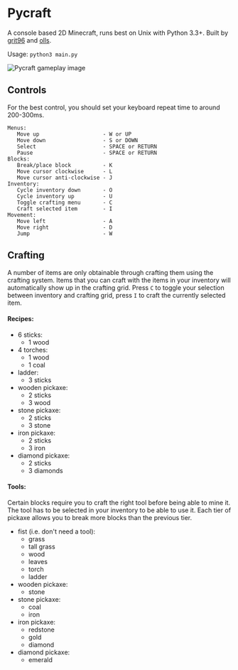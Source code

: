 # Pycraft

A console based 2D Minecraft, runs best on Unix with Python 3.3+. Built by [grit96](//github.com/grit96) and [olls](//github.com/olls).

Usage: `python3 main.py`

![Pycraft gameplay image](https://dl.dropboxusercontent.com/spa/3jurnyon2jw6230/pycraft2.png)

## Controls

For the best control, you should set your keyboard repeat time to around 200-300ms.

```
Menus:
   Move up                    - W or UP
   Move down                  - S or DOWN
   Select                     - SPACE or RETURN
   Pause                      - SPACE or RETURN
Blocks:
   Break/place block          - K
   Move cursor clockwise      - L
   Move cursor anti-clockwise - J
Inventory:
   Cycle inventory down       - O
   Cycle inventory up         - U
   Toggle crafting menu       - C
   Craft selected item        - I
Movement:
   Move left                  - A
   Move right                 - D
   Jump                       - W
```

## Crafting

A number of items are only obtainable through crafting them using the crafting system.
Items that you can craft with the items in your inventory will automatically show up in the crafting grid.
Press `C` to toggle your selection between inventory and crafting grid, press `I` to craft the currently selected item.

#### Recipes:

- 6 sticks:
   - 1 wood
- 4 torches:
   - 1 wood
   - 1 coal
- ladder:
   - 3 sticks
- wooden pickaxe:
   - 2 sticks
   - 3 wood
- stone pickaxe:
   - 2 sticks
   - 3 stone
- iron pickaxe:
   - 2 sticks
   - 3 iron
- diamond pickaxe:
   - 2 sticks
   - 3 diamonds

####  Tools:

Certain blocks require you to craft the right tool before being able to mine it.
The tool has to be selected in your inventory to be able to use it.
Each tier of pickaxe allows you to break more blocks than the previous tier.

- fist (i.e. don't need a tool):
   - grass
   - tall grass
   - wood
   - leaves
   - torch
   - ladder
- wooden pickaxe:
   - stone
- stone pickaxe:
   - coal
   - iron
- iron pickaxe:
   - redstone
   - gold
   - diamond
- diamond pickaxe:
   - emerald
